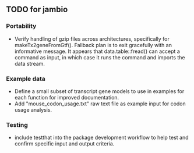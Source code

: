 ## TODO for jambio

### Portability

* Verify handling of gzip files across architectures, specifically for
makeTx2geneFromGtf(). Fallback plan is to exit gracefully with an informative
message. It appears that data.table::fread() can accept a command as input,
in which case it runs the command and imports the data stream.

### Example data

* Define a small subset of transcript gene models to use in examples
for each function for improved documentation.
* Add "mouse_codon_usage.txt" raw text file as example
input for codon usage analysis.

### Testing

* include testthat into the package development workflow to help
test and confirm specific input and output criteria.
